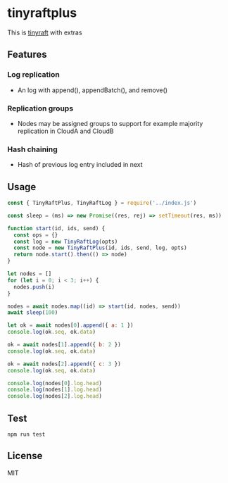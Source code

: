 # tinyraftplus
This is [tinyraft](https://www.npmjs.com/package/tinyraft) with extras

## Features
### Log replication
+ An log with append(), appendBatch(), and remove()

### Replication groups
+ Nodes may be assigned groups to support for example majority replication in CloudA and CloudB

### Hash chaining
+ Hash of previous log entry included in next

## Usage
```js
const { TinyRaftPlus, TinyRaftLog } = require('../index.js')

const sleep = (ms) => new Promise((res, rej) => setTimeout(res, ms))

function start(id, ids, send) {
  const ops = {}
  const log = new TinyRaftLog(opts)
  const node = new TinyRaftPlus(id, ids, send, log, opts)
  return node.start().then(() => node)
}

let nodes = []
for (let i = 0; i < 3; i++) {
  nodes.push(i)
}

nodes = await nodes.map((id) => start(id, nodes, send))
await sleep(100)

let ok = await nodes[0].append({ a: 1 })
console.log(ok.seq, ok.data)

ok = await nodes[1].append({ b: 2 })
console.log(ok.seq, ok.data)

ok = await nodes[2].append({ c: 3 })
console.log(ok.seq, ok.data)

console.log(nodes[0].log.head)
console.log(nodes[1].log.head)
console.log(nodes[2].log.head)
```

## Test
```
npm run test
```

## License
MIT
